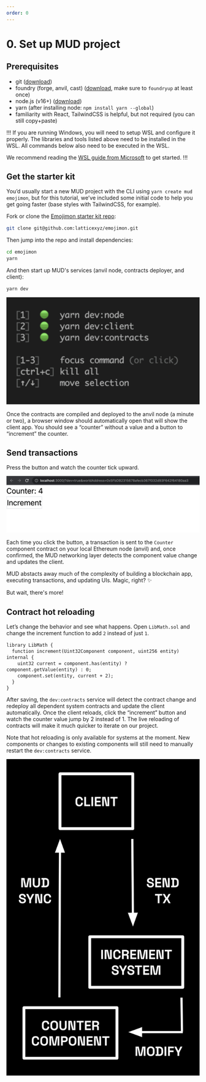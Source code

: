 ```yaml
---
order: 0
---
```


# 0. Set up MUD project

## Prerequisites

- git ([download](https://git-scm.com/downloads))
- foundry (forge, anvil, cast) ([download](https://book.getfoundry.sh/getting-started/installation), make sure to `foundryup` at least once)
- node.js (v16+) ([download](https://nodejs.org/en/download/))
- yarn (after installing node: `npm install yarn --global`)
- familiarity with React, TailwindCSS is helpful, but not required (you can still copy+paste)

!!!
If you are running Windows, you will need to setup WSL and configure it properly. The libraries and tools listed above need to be installed in the WSL. All commands below also need to be executed in the WSL.

We recommend reading the [WSL guide from Microsoft](https://learn.microsoft.com/en-us/training/modules/wsl/wsl-introduction/introduction) to get started.
!!!

## Get the starter kit

You’d usually start a new MUD project with the CLI using `yarn create mud emojimon`, but for this tutorial, we’ve included some initial code to help you get going faster (base styles with TailwindCSS, for example).

Fork or clone the [Emojimon starter kit repo](https://github.com/latticexyz/emojimon):

```sh
git clone git@github.com:latticexyz/emojimon.git
```

Then jump into the repo and install dependencies:

```sh
cd emojimon
yarn
```

And then start up MUD's services (anvil node, contracts deployer, and client):

```sh
yarn dev
```

![`yarn dev` running MUD services](./images/yarn-dev.png)

Once the contracts are compiled and deployed to the anvil node (a minute or two), a browser window should automatically open that will show the client app. You should see a “counter” without a value and a button to “increment” the counter.

## Send transactions

Press the button and watch the counter tick upward.

![a counter and a button to increment it](./images/counter-screenshot.png)

Each time you click the button, a transaction is sent to the `Counter` component contract on your local Ethereum node (anvil) and, once confirmed, the MUD networking layer detects the component value change and updates the client.

MUD abstacts away much of the complexity of building a blockchain app, executing transactions, and updating UIs. Magic, right? ✨

But wait, there's more!

## Contract hot reloading

Let’s change the behavior and see what happens. Open `LibMath.sol` and change the increment function to add `2` instead of just `1`.

```sol !#4 packages/contracts/src/libraries/LibMath.sol
library LibMath {
  function increment(Uint32Component component, uint256 entity) internal {
    uint32 current = component.has(entity) ? component.getValue(entity) : 0;
    component.set(entity, current + 2);
  }
}
```

After saving, the `dev:contracts` service will detect the contract change and redeploy all dependent system contracts and update the client automatically. Once the client reloads, click the “increment” button and watch the counter value jump by 2 instead of 1. The live reloading of contracts will make it much quicker to iterate on our project.

Note that hot reloading is only available for systems at the moment. New components or changes to existing components will still need to manually restart the `dev:contracts` service.

<!-- TODO: figure out how to shrink this image and maybe float:right --->

![MUD development cycle](./images/mud-dev-cycle.png)
